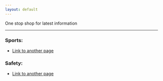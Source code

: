 ```yaml
---
layout: default
---
```



One stop shop for latest information 



* * *


### Sports:

*   [Link to another page](./another-page.html)




### Safety:

*   [Link to another page](./another-page.html)




